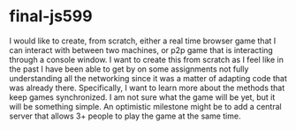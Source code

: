 # final-js599
 
I would like to create, from scratch, either a real time browser game that I can interact with between two machines, or p2p game that is interacting through a console window. I want to create this from scratch as I feel like in the past I have been able to get by on some assignments not fully understanding all the networking since it was a matter of adapting code that was already there. Specifically, I want to learn more about the methods that keep games synchronized. I am not sure what the game will be yet, but it will be something simple. An optimistic milestone might be to add a central server that allows 3+ people to play the game at the same time.
